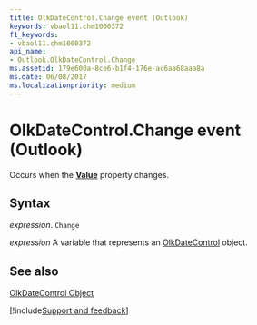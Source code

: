 ```yaml
---
title: OlkDateControl.Change event (Outlook)
keywords: vbaol11.chm1000372
f1_keywords:
- vbaol11.chm1000372
api_name:
- Outlook.OlkDateControl.Change
ms.assetid: 179e600a-8ce6-b1f4-176e-ac6aa68aaa8a
ms.date: 06/08/2017
ms.localizationpriority: medium
---
```



# OlkDateControl.Change event (Outlook)

Occurs when the **[Value](Outlook.OlkDateControl.Value.md)** property changes.


## Syntax

_expression_. `Change`

_expression_ A variable that represents an [OlkDateControl](Outlook.OlkDateControl.md) object.


## See also


[OlkDateControl Object](Outlook.OlkDateControl.md)

[!include[Support and feedback](~/includes/feedback-boilerplate.md)]